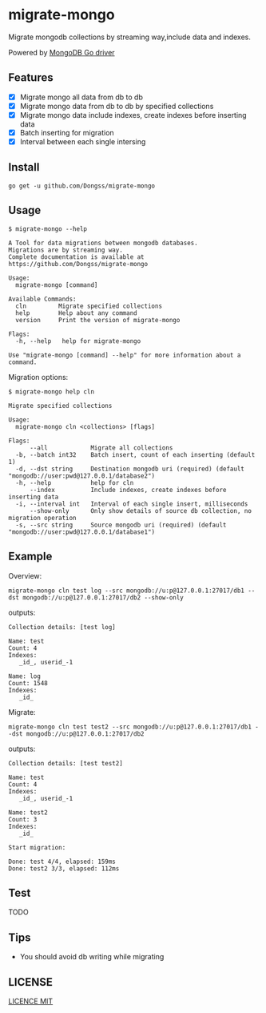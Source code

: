 # migrate-mongo
Migrate mongodb collections by streaming way,include data and indexes. 

Powered by [MongoDB Go driver](https://github.com/mongodb/mongo-go-driver)

## Features

* [x] Migrate mongo all data from db to db
* [x] Migrate mongo data from db to db by specified collections
* [x] Migrate mongo data include indexes, create indexes before inserting data
* [x] Batch inserting for migration
* [x] Interval between each single intersing

## Install

`go get -u github.com/Dongss/migrate-mongo`

## Usage

```
$ migrate-mongo --help

A Tool for data migrations between mongodb databases.
Migrations are by streaming way.
Complete documentation is available at https://github.com/Dongss/migrate-mongo

Usage:
  migrate-mongo [command]

Available Commands:
  cln         Migrate specified collections
  help        Help about any command
  version     Print the version of migrate-mongo

Flags:
  -h, --help   help for migrate-mongo

Use "migrate-mongo [command] --help" for more information about a command.
```
Migration options:

```
$ migrate-mongo help cln

Migrate specified collections

Usage:
  migrate-mongo cln <collections> [flags]

Flags:
      --all            Migrate all collections
  -b, --batch int32    Batch insert, count of each inserting (default 1)
  -d, --dst string     Destination mongodb uri (required) (default "mongodb://user:pwd@127.0.0.1/database2")
  -h, --help           help for cln
      --index          Include indexes, create indexes before inserting data
  -i, --interval int   Interval of each single insert, milliseconds
      --show-only      Only show details of source db collection, no migration operation
  -s, --src string     Source mongodb uri (required) (default "mongodb://user:pwd@127.0.0.1/database1")
```

## Example

Overview:

`migrate-mongo cln test log --src mongodb://u:p@127.0.0.1:27017/db1 --dst mongodb://u:p@127.0.0.1:27017/db2 --show-only`

outputs:

```
Collection details: [test log]

Name: test
Count: 4
Indexes:
   _id_, userid_-1

Name: log
Count: 1548
Indexes:
   _id_
```

Migrate:

`migrate-mongo cln test test2 --src mongodb://u:p@127.0.0.1:27017/db1 --dst mongodb://u:p@127.0.0.1:27017/db2`

outputs:

```
Collection details: [test test2]

Name: test
Count: 4
Indexes:
   _id_, userid_-1

Name: test2
Count: 3
Indexes:
   _id_

Start migration:

Done: test 4/4, elapsed: 159ms
Done: test2 3/3, elapsed: 112ms
```

## Test

TODO

## Tips

* You should avoid db writing while migrating

## LICENSE

[LICENCE MIT](https://github.com/Dongss/migrate-mongo/blob/master/LICENSE)
